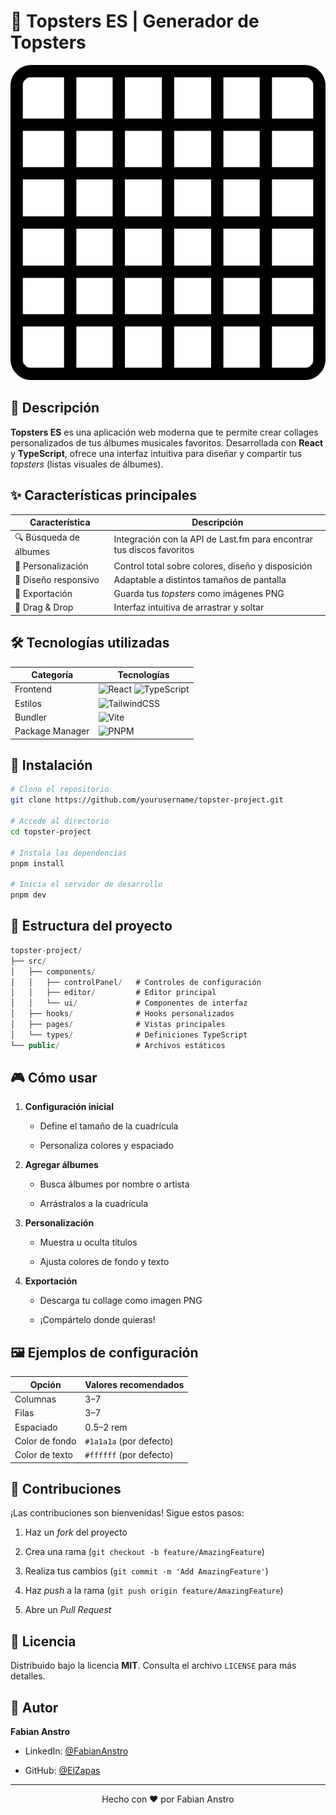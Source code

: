 # 🎵 Topsters ES | Generador de Topsters

![Topsters ES Logo](/src/assets/cuadricula.png)

## 📖 Descripción

**Topsters ES** es una aplicación web moderna que te permite crear collages personalizados de tus álbumes musicales favoritos. Desarrollada con **React** y **TypeScript**, ofrece una interfaz intuitiva para diseñar y compartir tus _topsters_ (listas visuales de álbumes).

## ✨ Características principales

|Característica|Descripción|
|---|---|
|🔍 Búsqueda de álbumes|Integración con la API de Last.fm para encontrar tus discos favoritos|
|🎨 Personalización|Control total sobre colores, diseño y disposición|
|📱 Diseño responsivo|Adaptable a distintos tamaños de pantalla|
|💾 Exportación|Guarda tus _topsters_ como imágenes PNG|
|🔄 Drag & Drop|Interfaz intuitiva de arrastrar y soltar|

## 🛠️ Tecnologías utilizadas

|Categoría|Tecnologías|
|---|---|
|Frontend|![React](https://img.shields.io/badge/React-20232A?style=for-the-badge&logo=react&logoColor=61DAFB) ![TypeScript](https://img.shields.io/badge/TypeScript-007ACC?style=for-the-badge&logo=typescript&logoColor=white)|
|Estilos|![TailwindCSS](https://img.shields.io/badge/Tailwind_CSS-38B2AC?style=for-the-badge&logo=tailwind-css&logoColor=white)|
|Bundler|![Vite](https://img.shields.io/badge/Vite-646CFF?style=for-the-badge&logo=vite&logoColor=white)|
|Package Manager|![PNPM](https://img.shields.io/badge/pnpm-F69220?style=for-the-badge&logo=pnpm&logoColor=white)|

## 🚀 Instalación

```bash
# Clona el repositorio
git clone https://github.com/yourusername/topster-project.git

# Accede al directorio
cd topster-project

# Instala las dependencias
pnpm install

# Inicia el servidor de desarrollo
pnpm dev
```

## 📁 Estructura del proyecto

```csharp
topster-project/
├── src/
│   ├── components/
│   │   ├── controlPanel/   # Controles de configuración
│   │   ├── editor/         # Editor principal
│   │   └── ui/             # Componentes de interfaz
│   ├── hooks/              # Hooks personalizados
│   ├── pages/              # Vistas principales
│   └── types/              # Definiciones TypeScript
└── public/                 # Archivos estáticos
```

## 🎮 Cómo usar

1. **Configuración inicial**
    
    - Define el tamaño de la cuadrícula
        
    - Personaliza colores y espaciado
        
2. **Agregar álbumes**
    
    - Busca álbumes por nombre o artista
        
    - Arrástralos a la cuadrícula
        
3. **Personalización**
    
    - Muestra u oculta títulos
        
    - Ajusta colores de fondo y texto
        
4. **Exportación**
    
    - Descarga tu collage como imagen PNG
        
    - ¡Compártelo donde quieras!
        

## 🖼️ Ejemplos de configuración

|Opción|Valores recomendados|
|---|---|
|Columnas|3–7|
|Filas|3–7|
|Espaciado|0.5–2 rem|
|Color de fondo|`#1a1a1a` (por defecto)|
|Color de texto|`#ffffff` (por defecto)|

## 👥 Contribuciones

¡Las contribuciones son bienvenidas! Sigue estos pasos:

1. Haz un _fork_ del proyecto
    
2. Crea una rama (`git checkout -b feature/AmazingFeature`)
    
3. Realiza tus cambios (`git commit -m 'Add AmazingFeature'`)
    
4. Haz _push_ a la rama (`git push origin feature/AmazingFeature`)
    
5. Abre un _Pull Request_
    

## 📝 Licencia

Distribuido bajo la licencia **MIT**. Consulta el archivo `LICENSE` para más detalles.

## 👤 Autor

**Fabian Anstro**

- LinkedIn: [@FabianAnstro](https://www.linkedin.com/in/fabian-anstro-solano-a7b49a345/)
    
- GitHub: [@ElZapas](https://github.com/ElZapas)
    

---

<p align="center"> Hecho con ❤️ por Fabian Anstro </p>